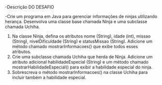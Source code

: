 -Descrição DO DESAFIO
 
-Crie um programa em Java para gerenciar 
informações de ninjas utilizando herança. Desenvolva 
uma classe base chamada Ninja e uma subclasse 
chamada Uchiha. 
1. Na classe Ninja, defina os atributos nome 
(String), idade (int), missao (String), 
nivelDificuldade (String) e statusMissao (String). 
Adicione um método chamado 
mostrarInformacoes() que exibe todos esses 
atributos.
 2. Crie uma subclasse chamada Uchiha que herda 
de Ninja. Adicione um atributo adicional 
habilidadeEspecial (String) e um método 
chamado mostrarHabilidadeEspecial() para exibir 
a habilidade especial do ninja.
 3. Sobrescreva o método mostrarInformacoes() na 
classe Uchiha para incluir também a habilidade 
especial.

